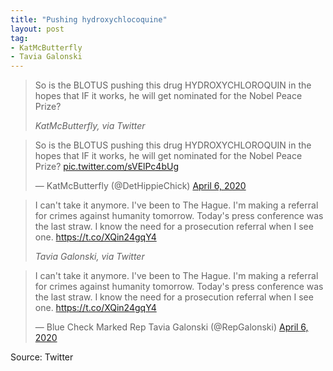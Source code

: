 ```yaml
---
title: "Pushing hydroxychlocoquine"
layout: post
tag:
- KatMcButterfly
- Tavia Galonski
---
```


> So is the BLOTUS pushing this drug HYDROXYCHLOROQUIN in the hopes that IF it works, he will get nominated for the Nobel Peace Prize?
>
> <cite>KatMcButterfly, via Twitter</cite>

<blockquote class="twitter-tweet"><p lang="en" dir="ltr">So is the BLOTUS pushing this drug HYDROXYCHLOROQUIN in the hopes that IF it works, he will get nominated for the Nobel Peace Prize? <a href="https://t.co/sVElPc4bUg">pic.twitter.com/sVElPc4bUg</a></p>&mdash; KatMcButterfly (@DetHippieChick) <a href="https://twitter.com/DetHippieChick/status/1246966635753345024?ref_src=twsrc%5Etfw">April 6, 2020</a></blockquote>

> I can't take it anymore. I've been to The Hague. I'm making a referral for crimes against humanity tomorrow. Today's press conference was the last straw. I know the need for a prosecution referral when I see one. https://t.co/XQin24gqY4
>
> <cite>Tavia Galonski, via Twitter</cite>

<blockquote class="twitter-tweet"><p lang="en" dir="ltr">I can't take it anymore. I've been to The Hague. I'm making a referral for crimes against humanity tomorrow. Today's press conference was the last straw. I know the need for a prosecution referral when I see one. <a href="https://t.co/XQin24gqY4">https://t.co/XQin24gqY4</a></p>&mdash; Blue Check Marked Rep Tavia Galonski (@RepGalonski) <a href="https://twitter.com/RepGalonski/status/1246981735876870144?ref_src=twsrc%5Etfw">April 6, 2020</a></blockquote> <script async src="https://platform.twitter.com/widgets.js" charset="utf-8"></script>

Source: Twitter
